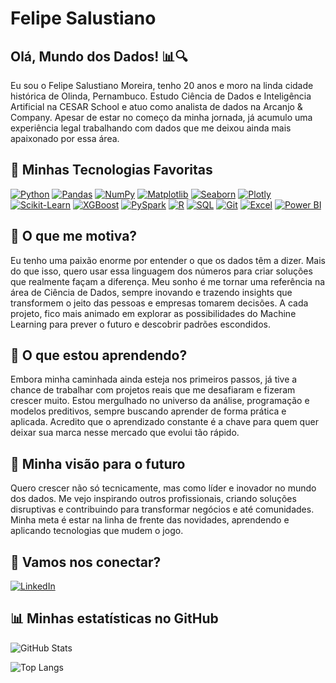 # Felipe Salustiano

## Olá, Mundo dos Dados! 📊🔍  
Eu sou o Felipe Salustiano Moreira, tenho 20 anos e moro na linda cidade histórica de Olinda, Pernambuco. Estudo Ciência de Dados e Inteligência Artificial na CESAR School e atuo como analista de dados na Arcanjo & Company. Apesar de estar no começo da minha jornada, já acumulo uma experiência legal trabalhando com dados que me deixou ainda mais apaixonado por essa área.

## 💾 Minhas Tecnologias Favoritas

[![Python](https://img.shields.io/badge/Python-3776AB?style=for-the-badge&logo=python&logoColor=white)](https://www.python.org/) [![Pandas](https://img.shields.io/badge/Pandas-150458?style=for-the-badge&logo=pandas&logoColor=white)](https://pandas.pydata.org/) [![NumPy](https://img.shields.io/badge/NumPy-013243?style=for-the-badge&logo=numpy&logoColor=white)](https://numpy.org/) [![Matplotlib](https://img.shields.io/badge/Matplotlib-11557C?style=for-the-badge&logo=plotly&logoColor=white)](https://matplotlib.org/) [![Seaborn](https://img.shields.io/badge/Seaborn-008080?style=for-the-badge&logo=python&logoColor=white)](https://seaborn.pydata.org/) [![Plotly](https://img.shields.io/badge/Plotly-3F4F75?style=for-the-badge&logo=plotly&logoColor=white)](https://plotly.com/) [![Scikit-Learn](https://img.shields.io/badge/Scikit%20Learn-F7931E?style=for-the-badge&logo=scikit-learn&logoColor=white)](https://scikit-learn.org/) [![XGBoost](https://img.shields.io/badge/XGBoost-FF7F00?style=for-the-badge&logo=xgboost&logoColor=white)](https://xgboost.readthedocs.io/) [![PySpark](https://img.shields.io/badge/PySpark-E25A1C?style=for-the-badge&logo=apache-spark&logoColor=white)](https://spark.apache.org/docs/latest/api/python/) [![R](https://img.shields.io/badge/R-276DC3?style=for-the-badge&logo=r&logoColor=white)](https://www.r-project.org/) [![SQL](https://img.shields.io/badge/SQL-336791?style=for-the-badge&logo=postgresql&logoColor=white)](https://www.postgresql.org/) [![Git](https://img.shields.io/badge/Git-F05032?style=for-the-badge&logo=git&logoColor=white)](https://git-scm.com/) [![Excel](https://img.shields.io/badge/Excel-217346?style=for-the-badge&logo=microsoft-excel&logoColor=white)](https://www.microsoft.com/pt-br/microsoft-365/excel) [![Power BI](https://img.shields.io/badge/Power%20BI-F2C811?style=for-the-badge&logo=power-bi&logoColor=black)](https://powerbi.microsoft.com/pt-br/)

## 🚀 O que me motiva?  
Eu tenho uma paixão enorme por entender o que os dados têm a dizer. Mais do que isso, quero usar essa linguagem dos números para criar soluções que realmente façam a diferença. Meu sonho é me tornar uma referência na área de Ciência de Dados, sempre inovando e trazendo insights que transformem o jeito das pessoas e empresas tomarem decisões. A cada projeto, fico mais animado em explorar as possibilidades do Machine Learning para prever o futuro e descobrir padrões escondidos.

## 📖 O que estou aprendendo?  
Embora minha caminhada ainda esteja nos primeiros passos, já tive a chance de trabalhar com projetos reais que me desafiaram e fizeram crescer muito. Estou mergulhado no universo da análise, programação e modelos preditivos, sempre buscando aprender de forma prática e aplicada. Acredito que o aprendizado constante é a chave para quem quer deixar sua marca nesse mercado que evolui tão rápido.

## 🎯 Minha visão para o futuro  
Quero crescer não só tecnicamente, mas como líder e inovador no mundo dos dados. Me vejo inspirando outros profissionais, criando soluções disruptivas e contribuindo para transformar negócios e até comunidades. Minha meta é estar na linha de frente das novidades, aprendendo e aplicando tecnologias que mudem o jogo.

## 🔗 Vamos nos conectar?  
[![LinkedIn](https://img.shields.io/badge/LinkedIn-0077B5?style=for-the-badge&logo=linkedin&logoColor=white)](https://www.linkedin.com/in/felipesalustianomoreira)

## 📊 Minhas estatísticas no GitHub  

![GitHub Stats](https://github-readme-stats.vercel.app/api?username=FelipeSalustiano&show_icons=true&theme=radical)  

![Top Langs](https://github-readme-stats.vercel.app/api/top-langs/?username=FelipeSalustiano&layout=compact&theme=radical)  

